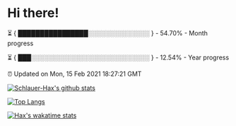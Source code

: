 # Hi there!

⏳ { ████████████████░░░░░░░░░░░░░░ } - 54.70% - Month progress

⏳ { ███░░░░░░░░░░░░░░░░░░░░░░░░░░░ } - 12.54% - Year progress

⏰ Updated on Mon, 15 Feb 2021 18:27:21 GMT


[![Schlauer-Hax's github stats](https://github-readme-stats.vercel.app/api?username=Schlauer-Hax&show_icons=true&theme=dark&count_private=true)](https://github.com/Schlauer-Hax)


[![Top Langs](https://github-readme-stats.vercel.app/api/top-langs/?username=Schlauer-Hax&layout=compact&theme=dark)](https://github.com/Schlauer-Hax?tab=repositories)


[![Hax's wakatime stats](https://github-readme-stats.vercel.app/api/wakatime?username=Hax&theme=dark)](https://wakatime.com/@Hax)


